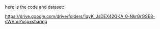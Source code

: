 here is the code and dataset:

https://drive.google.com/drive/folders/1qvK_JsDEX42GKA_0-NkrGrGSE8-sWVnu?usp=sharing

